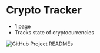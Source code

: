 # Crypto Tracker

- 1 page
- Tracks state of cryptocurrencies

![GitHub Project READMEs](https://user-images.githubusercontent.com/95723185/167145867-d5326fd2-0727-45a1-b99e-e3c16bfaf0e5.png)
